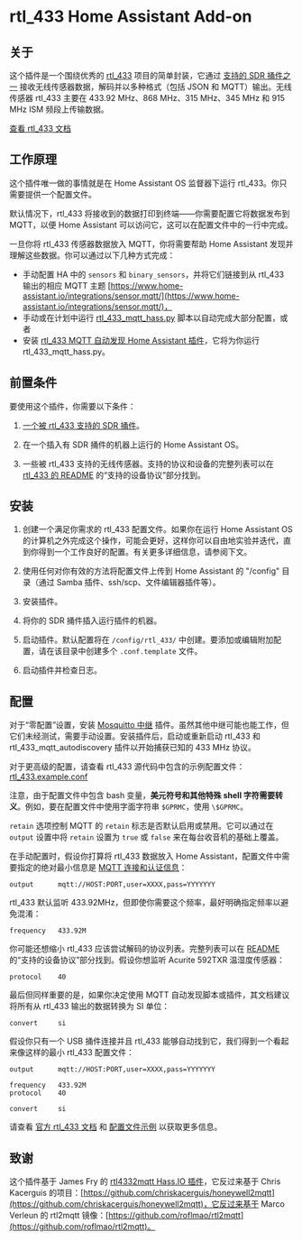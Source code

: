 # rtl_433 Home Assistant Add-on

## 关于

这个插件是一个围绕优秀的 [rtl_433](https://github.com/merbanan/rtl_433) 项目的简单封装，它通过 [支持的 SDR 捅件之一](https://triq.org/rtl_433/HARDWARE.html) 接收无线传感器数据，解码并以多种格式（包括 JSON 和 MQTT）输出。无线传感器 rtl_433 主要在 433.92 MHz、868 MHz、315 MHz、345 MHz 和 915 MHz ISM 频段上传输数据。

[查看 rtl_433 文档](https://triq.org/rtl_433)

## 工作原理

这个插件唯一做的事情就是在 Home Assistant OS 监督器下运行 rtl_433。你只需要提供一个配置文件。

默认情况下，rtl_433 将接收到的数据打印到终端——你需要配置它将数据发布到 MQTT，以便 Home Assistant 可以访问它，这可以在配置文件中的一行中完成。

一旦你将 rtl_433 传感器数据放入 MQTT，你将需要帮助 Home Assistant 发现并理解这些数据。你可以通过以下几种方式完成：

  * 手动配置 HA 中的 `sensors` 和 `binary_sensors`，并将它们链接到从 rtl_433 输出的相应 MQTT 主题 [https://www.home-assistant.io/integrations/sensor.mqtt/](https://www.home-assistant.io/integrations/sensor.mqtt/)，
  * 手动或在计划中运行 [rtl_433_mqtt_hass.py](https://github.com/merbanan/rtl_433/tree/master/examples/rtl_433_mqtt_hass.py) 脚本以自动完成大部分配置，或者
  * 安装 [rtl_433 MQTT 自动发现 Home Assistant 插件](https://github.com/pbkhrv/rtl_433-hass-addons/tree/main/rtl_433_mqtt_autodiscovery)，它将为你运行 rtl_433_mqtt_hass.py。

## 前置条件

要使用这个插件，你需要以下条件：

 1. [一个被 rtl_433 支持的 SDR 捅件](https://triq.org/rtl_433/HARDWARE.html)。

 2. 在一个插入有 SDR 捅件的机器上运行的 Home Assistant OS。

 3. 一些被 rtl_433 支持的无线传感器。支持的协议和设备的完整列表可以在 [rtl_433 的 README](https://github.com/merbanan/rtl_433/blob/master/README.md) 的“支持的设备协议”部分找到。

## 安装

 1. 创建一个满足你需求的 rtl_433 配置文件。如果你在运行 Home Assistant OS 的计算机之外完成这个操作，可能会更好，这样你可以自由地实验并迭代，直到你得到一个工作良好的配置。有关更多详细信息，请参阅下文。

 2. 使用任何对你有效的方法将配置文件上传到 Home Assistant 的 "/config" 目录（通过 Samba 插件、ssh/scp、文件编辑器插件等）。

 3. 安装插件。

 4. 将你的 SDR 捅件插入运行插件的机器。

 5. 启动插件。默认配置将在 `/config/rtl_433/` 中创建。要添加或编辑附加配置，请在该目录中创建多个 `.conf.template` 文件。

 6. 启动插件并检查日志。

## 配置

对于“零配置”设置，安装 [Mosquitto 中继](https://github.com/home-assistant/addons/blob/master/mosquitto/DOCS.md) 插件。虽然其他中继可能也能工作，但它们未经测试，需要手动设置。安装插件后，启动或重新启动 rtl_433 和 rtl_433_mqtt_autodiscovery 插件以开始捕获已知的 433 MHz 协议。

对于更高级的配置，请查看 rtl_433 源代码中包含的示例配置文件：[rtl_433.example.conf](https://github.com/merbanan/rtl_433/blob/master/conf/rtl_433.example.conf)

注意，由于配置文件中包含 bash 变量，**美元符号和其他特殊 shell 字符需要转义**。例如，要在配置文件中使用字面字符串 `$GPRMC`，使用 `\$GPRMC`。

`retain` 选项控制 MQTT 的 `retain` 标志是否默认启用或禁用。它可以通过在 `output` 设置中将 `retain` 设置为 `true` 或 `false` 来在每台收音机的基础上覆盖。

在手动配置时，假设你打算将 rtl_433 数据放入 Home Assistant，配置文件中需要指定的绝对最小信息是 [MQTT 连接和认证信息](https://triq.org/rtl_433/OPERATION.html#mqtt-output)：

```
output      mqtt://HOST:PORT,user=XXXX,pass=YYYYYYY
```

rtl_433 默认监听 433.92MHz，但即使你需要这个频率，最好明确指定频率以避免混淆：

```
frequency   433.92M
```

你可能还想缩小 rtl_433 应该尝试解码的协议列表。完整列表可以在 [README](https://github.com/merbanan/rtl_433/blob/master/README.md) 的“支持的设备协议”部分找到。假设你想监听 Acurite 592TXR 温湿度传感器：

```
protocol    40
```

最后但同样重要的是，如果你决定使用 MQTT 自动发现脚本或插件，其文档建议将所有从 rtl_433 输出的数据转换为 SI 单位：

```
convert     si
```

假设你只有一个 USB 捅件连接并且 rtl_433 能够自动找到它，我们得到一个看起来像这样的最小 rtl_433 配置文件：

```
output      mqtt://HOST:PORT,user=XXXX,pass=YYYYYYY

frequency   433.92M
protocol    40

convert     si
```

请查看 [官方 rtl_433 文档](https://triq.org/rtl_433) 和 [配置文件示例](https://github.com/merbanan/rtl_433/tree/master/conf) 以获取更多信息。

## 致谢

这个插件基于 James Fry 的 [rtl4332mqtt Hass.IO 插件](https://github.com/james-fry/hassio-addons/tree/master/rtl4332mqtt)，它反过来基于 Chris Kacerguis 的项目：[https://github.com/chriskacerguis/honeywell2mqtt](https://github.com/chriskacerguis/honeywell2mqtt)，它反过来基于 Marco Verleun 的 rtl2mqtt 镜像：[https://github.com/roflmao/rtl2mqtt](https://github.com/roflmao/rtl2mqtt)。